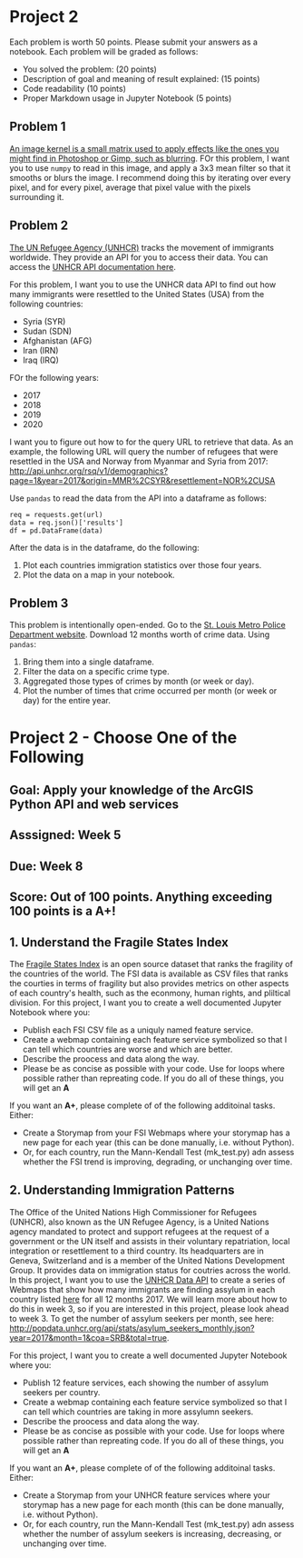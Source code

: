 # Project 2

Each problem is worth 50 points. Please submit your answers as a notebook. Each problem will be graded as follows:
- You solved the problem: (20 points)
- Description of goal and meaning of result explained: (15 points)
- Code readability (10 points)
- Proper Markdown usage in Jupyter Notebook (5 points)



## Problem 1 

[An image kernel is a small matrix used to apply effects like the ones you might find in Photoshop or Gimp, such as blurring](https://setosa.io/ev/image-kernels/). FOr this problem, I want you to use ```numpy``` to read in this image, and apply a 3x3 mean filter so that it smooths or blurs the image. I recommend doing this by iterating over every pixel, and for every pixel, average that pixel value with the pixels surrounding it.

## Problem 2
[The UN Refugee Agency (UNHCR)](https://www.unhcr.org/en-us/) tracks the movement of immigrants worldwide. They provide an API for you to access their data. You can access the [UNHCR API documentation here](https://api.unhcr.org/docs/).

For this problem, I want you to use the UNHCR data API to find out how many immigrants were resettled to the United States (USA) from the following countries:
- Syria (SYR)
- Sudan (SDN)
- Afghanistan (AFG)
- Iran (IRN)
- Iraq (IRQ)

FOr the following years:
- 2017
- 2018
- 2019
- 2020

I want you to figure out how to for the query URL to retrieve that data. As an example, the following URL will query the number of refugees that were resettled in the USA and Norway from Myanmar and Syria from 2017:
http://api.unhcr.org/rsq/v1/demographics?page=1&year=2017&origin=MMR%2CSYR&resettlement=NOR%2CUSA

Use ```pandas``` to read the data from the API into a dataframe as follows:
```
req = requests.get(url)
data = req.json()['results']
df = pd.DataFrame(data)
```

After the data is in the dataframe, do the following:
1. Plot each countries immigration statistics over those four years.
2. Plot the data on a map in your notebook.

## Problem 3

This problem is intentionally open-ended. Go to the [St. Louis Metro Police Department website](https://www.slmpd.org/Crimereports.shtml). Download 12 months worth of crime data. Using ```pandas```:
1. Bring them into a single dataframe.
2. Filter the data on a specific crime type.
3. Aggregated those types of crimes by month (or week or day).
4. Plot the number of times that crime occurred per month (or week or day) for the entire year.

# Project 2 - Choose One of the Following

## Goal: Apply your knowledge of the ArcGIS Python API and web services
## Asssigned: Week 5
## Due: Week 8
## Score: Out of 100 points. Anything exceeding 100 points is a A+!

## 1. Understand the Fragile States Index
The [Fragile States Index](http://fundforpeace.org/fsi/) is an open source dataset that ranks the fragility of the countries of the world. The FSI data is available as CSV files that ranks the courties in terms of fragility but also provides metrics on other aspects of each country's health, such as the econmony, human rights, and pliltical division. For this project, I want you to create a well documented Jupyter Notebook where you:
- Publish each FSI CSV file as a uniquly named feature service.
- Create a webmap containing each feature service symbolized so that I can tell which countries are worse and which are better.
- Describe the proocess and data along the way.
- Please be as concise as possible with your code. Use for loops where possible rather than repreating code.
 If you do all of these things, you will get an **A**
 
 If you want an **A+**, please complete of of the following additoinal tasks.
 Either:
 - Create a Storymap from your FSI Webmaps where your storymap has a new page for each year (this can be done manually, i.e. without Python).
 - Or, for each country, run the Mann-Kendall Test (mk_test.py) adn assess whether the FSI trend is improving, degrading, or unchanging over time.



## 2. Understanding Immigration Patterns
The Office of the United Nations High Commissioner for Refugees (UNHCR), also known as the UN Refugee Agency, is a United Nations agency mandated to protect and support refugees at the request of a government or the UN itself and assists in their voluntary repatriation, local integration or resettlement to a third country. Its headquarters are in Geneva, Switzerland and is a member of the United Nations Development Group. It provides data on immigration status for coutries across the world. In this project, I want you to use the [UNHCR Data API](http://popdata.unhcr.org/wiki/index52ce.html?title=API_Documentation) to create a series of Webmaps that show how many immigrants are finding assylum in each country listed [here](http://popdata.unhcr.org/api/stats/country_of_asylum.json) for all 12 months 2017. We will learn more about how to do this in week 3, so if you are interested in this project, please look ahead to week 3. To get the number of assylum seekers per month, see here: http://popdata.unhcr.org/api/stats/asylum_seekers_monthly.json?year=2017&month=1&coa=SRB&total=true.

For this project, I want you to create a well documented Jupyter Notebook where you:
- Publish 12 feature services, each showing the number of assylum seekers per country.
- Create a webmap containing each feature service symbolized so that I can tell which countries are taking in more assylumn seekers.
- Describe the proocess and data along the way.
- Please be as concise as possible with your code. Use for loops where possible rather than repreating code.
 If you do all of these things, you will get an **A**

 If you want an **A+**, please complete of of the following additoinal tasks.
 Either:
 - Create a Storymap from your UNHCR feature services where your storymap has a new page for each month (this can be done manually, i.e. without Python).
 - Or, for each country, run the Mann-Kendall Test (mk_test.py) adn assess whether the number of assylum seekers is increasing, decreasing, or unchanging over time.
